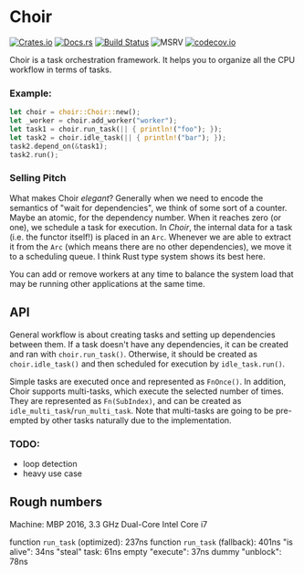 # Choir

[![Crates.io](https://img.shields.io/crates/v/choir.svg?label=choir)](https://crates.io/crates/choir)
[![Docs.rs](https://docs.rs/choir/badge.svg)](https://docs.rs/choir)
[![Build Status](https://github.com/kvark/choir/workflows/Check/badge.svg)](https://github.com/kvark/choir/actions)
![MSRV](https://img.shields.io/badge/rustc-1.56+-blue.svg)
[![codecov.io](https://codecov.io/gh/kvark/choir/branch/main/graph/badge.svg)](https://codecov.io/gh/kvark/choir)

Choir is a task orchestration framework. It helps you to organize all the CPU workflow in terms of tasks.

### Example:
```rust
let choir = choir::Choir::new();
let _worker = choir.add_worker("worker");
let task1 = choir.run_task(|| { println!("foo"); });
let task2 = choir.idle_task(|| { println!("bar"); });
task2.depend_on(&task1);
task2.run();
```

### Selling Pitch

What makes Choir _elegant_? Generally when we need to encode the semantics of "wait for dependencies", we think of some sort of a counter. Maybe an atomic, for the dependency number. When it reaches zero (or one), we schedule a task for execution. In _Choir_, the internal data for a task (i.e. the functor itself!) is placed in an `Arc`. Whenever we are able to extract it from the `Arc` (which means there are no other dependencies), we move it to a scheduling queue. I think Rust type system shows its best here.

You can add or remove workers at any time to balance the system load that may be running other applications at the same time.

## API

General workflow is about creating tasks and setting up dependencies between them. If a task doesn't have any dependencies, it can be created and ran with `choir.run_task()`. Otherwise, it should be created as `choir.idle_task()` and then scheduled for execution by `idle_task.run()`.

Simple tasks are executed once and represented as `FnOnce()`.
In addition, Choir supports multi-tasks, which execute the selected number of times. They are represented as `Fn(SubIndex)`, and can be created as `idle_multi_task`/`run_multi_task`. Note that multi-tasks are going to be pre-empted by other tasks naturally due to the implementation.

### TODO:
  - loop detection
  - heavy use case

## Rough numbers

Machine: MBP 2016, 3.3 GHz Dual-Core Intel Core i7

function `run_task` (optimized): 237ns
function `run_task` (fallback): 401ns
"is alive": 34ns
"steal" task: 61ns
empty "execute": 37ns
dummy "unblock": 78ns
